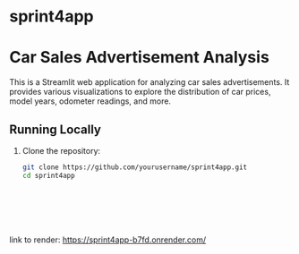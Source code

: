 # sprint4app

# Car Sales Advertisement Analysis

This is a Streamlit web application for analyzing car sales advertisements. It provides various visualizations to explore the distribution of car prices, model years, odometer readings, and more.

## Running Locally

1. Clone the repository:
   ```bash
   git clone https://github.com/yourusername/sprint4app.git
   cd sprint4app








link to render: https://sprint4app-b7fd.onrender.com/
